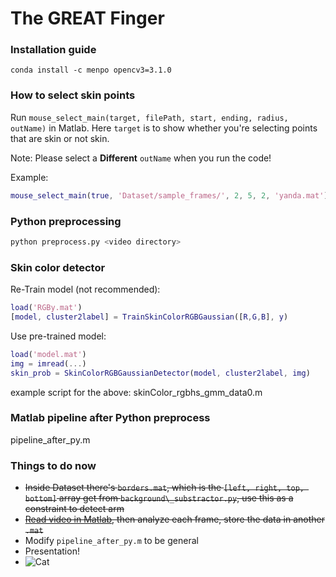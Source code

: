# The **GREAT** Finger

### Installation guide

`conda install -c menpo opencv3=3.1.0`

### How to select skin points

Run `mouse_select_main(target, filePath, start, ending, radius, outName)` in Matlab. Here `target` is to show whether you're selecting points that are skin or not skin.

Note: Please select a **Different** `outName` when you run the code!

Example: 

```matlab
mouse_select_main(true, 'Dataset/sample_frames/', 2, 5, 2, 'yanda.mat')
```

### Python preprocessing
```bash
python preprocess.py <video directory>
```

### Skin color detector
Re-Train model (not recommended):
```matlab
load('RGBy.mat')
[model, cluster2label] = TrainSkinColorRGBGaussian([R,G,B], y)
```

Use pre-trained model:
```matlab
load('model.mat')
img = imread(...)
skin_prob = SkinColorRGBGaussianDetector(model, cluster2label, img)
```

example script for the above:
skinColor_rgbhs_gmm_data0.m

### Matlab pipeline after Python preprocess
pipeline_after_py.m

### Things to do now
- ~~Inside Dataset there's `borders.mat`, which is the `[left, right, top, bottom]` array get from `background\_substractor.py`, use this as a constraint to detect arm~~
- ~~[Read video in Matlab](https://www.mathworks.com/help/matlab/ref/videoreader.html), then analyze each frame, store the data in another `.mat`~~
- Modify ```pipeline_after_py.m``` to be general
- Presentation!
- ![Cat](http://i.imgur.com/1uYroRF.gif)
